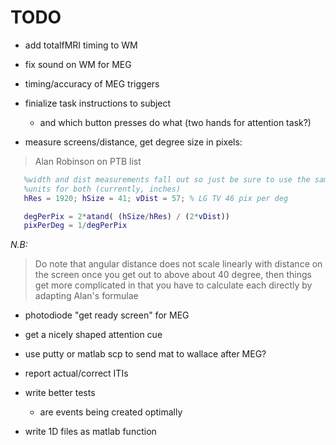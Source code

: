 # TODO

 * add totalfMRI timing to WM
 
 * fix sound on WM for MEG

 * timing/accuracy of MEG triggers

 * finialize task instructions to subject

   * and which button presses do what (two hands for attention task?)

 * measure screens/distance, get degree size in pixels:
  
> Alan Robinson  on PTB list

 ```matlab   
    %width and dist measurements fall out so just be sure to use the same
    %units for both (currently, inches)
    hRes = 1920; hSize = 41; vDist = 57; % LG TV 46 pix per deg

    degPerPix = 2*atand( (hSize/hRes) / (2*vDist))
    pixPerDeg = 1/degPerPix
```

*N.B:*
> Do note that angular distance does not scale linearly with distance on the screen once you get out to above about 40 degree, then things get more complicated in that you have to calculate each directly by adapting Alan's formulae
 
 * photodiode "get ready screen" for MEG
 
 * get a nicely shaped attention cue 

 * use putty or matlab scp to send mat to wallace after MEG?

 * report actual/correct ITIs
 
 * write better tests
   - are events being created optimally

 * write 1D files as matlab function
